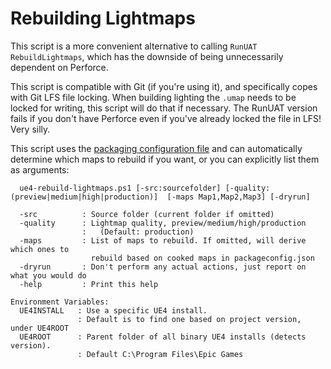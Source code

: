 # Rebuilding Lightmaps

This script is a more convenient alternative to calling `RunUAT RebuildLightmaps`, which 
has the downside of being unnecessarily dependent on Perforce.

This script is compatible with Git (if you're using it), and specifically copes
with Git LFS file locking. When building lighting the `.umap` needs to be locked 
for writing, this script will do that if necessary. The RunUAT version fails if
you don't have Perforce even if you've already locked the file in LFS! Very silly.

This script uses the [packaging configuration file](./Package.md) and can 
automatically determine which maps to rebuild if you want, or you can 
explicitly list them as arguments: 

```
  ue4-rebuild-lightmaps.ps1 [-src:sourcefolder] [-quality:(preview|medium|high|production)]  [-maps Map1,Map2,Map3] [-dryrun]

  -src          : Source folder (current folder if omitted)
  -quality      : Lightmap quality, preview/medium/high/production
                :   (Default: production)
  -maps         : List of maps to rebuild. If omitted, will derive which ones to
                  rebuild based on cooked maps in packageconfig.json
  -dryrun       : Don't perform any actual actions, just report on what you would do
  -help         : Print this help

Environment Variables:
  UE4INSTALL   : Use a specific UE4 install.
               : Default is to find one based on project version, under UE4ROOT
  UE4ROOT      : Parent folder of all binary UE4 installs (detects version).
               : Default C:\Program Files\Epic Games
```